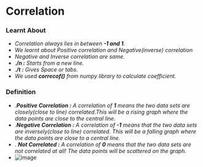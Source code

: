 # Correlation

### Learnt About
  * *Correlation always lies in between **-1 and 1**.*
  * *We learnt about Positive correlation and Negative(inverse) correlation*
  * *Negative and Inverse correlation are same.*
  * *.**/n :** Starts from a new line.*
  * *.**/t :** Gives Space or tabs.*
  * *We used **correcof()** from numpy library to calculate coefficient.*
   
 ### Definition
  * *.**Positive Correlation :** A correlation of **1** means the two data sets are closely(close to line) correlated.This will be a rising graph where the data points are close to the central line.*
  *  *.**Negative Correlation :** A correlation of **-1** means that the two data sets are inversely(close to line) correlated. This will be a falling graph where the data points are close to a central line.*
  *  *. **Not Correlated :** A correlation of **0** means that the two data sets are not correlated at all! The data points will be scattered on the graph.*
  * ![image](https://user-images.githubusercontent.com/74312429/131808154-09195ab8-5dd6-45d4-8b66-214e9b2cf583.png)
